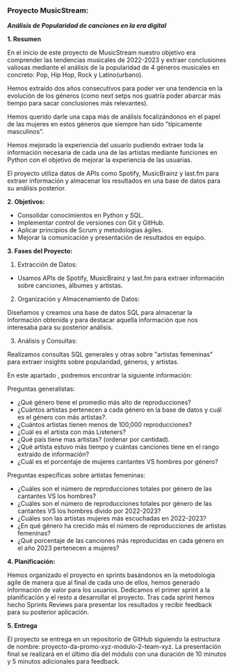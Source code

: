 ### Proyecto MusicStream:
_**Análisis de Popularidad de canciones en la era digital**_

**1. Resumen**

En el inicio de este proyecto de MusicStream nuestro objetivo era comprender las tendencias musicales de 2022-2023 y extraer conclusiones valiosas mediante el análisis de la popularidad de 4 géneros musicales en concreto: Pop, Hip Hop, Rock y Latino(urbano). 

Hemos extraído dos años consecutivos para poder ver una tendencia en la evolución de los géneros (como next setps nos guatría poder abarcar más tiempo para sacar conclusiones más relevantes). 

Hemos querido darle una capa más de análisis focalizándonos en  el papel de las mujeres en estos géneros que siempre han sido "típicamente masculinos". 

Hemos mejorado la experiencia del usuario pudiendo extraer toda la información necesaria de cada una de las artistas mediante funciones en Python con el objetivo de mejorar la experiencia de las usuarias. 

El proyecto utiliza datos de APIs como Spotify, MusicBrainz y last.fm para extraer información y almacenar los resultados en una base de datos para su análisis posterior.

**2. Objetivos:**

- Consolidar conocimientos en Python y SQL.
- Implementar control de versiones con Git y GitHub.
- Aplicar principios de Scrum y metodologías ágiles.
- Mejorar la comunicación y presentación de resultados en equipo.

**3. Fases del Proyecto:**

1. Extracción de Datos:

- Usamos APIs de Spotify, MusicBrainz y last.fm para extraer información sobre canciones, álbumes y artistas.

2. Organización y Almacenamiento de Datos:

Diseñamos y creamos una base de datos SQL para almacenar la información obtenida y para destacar aquella información que nos interesaba para su posterior análisis. 

3. Análisis y Consultas:

Realizamos consultas SQL generales y otras sobre "artistas femeninas" para extraer insights sobre popularidad, géneros, y artistas.

En este apartado , podremos encontrar la siguiente información: 

Preguntas generalistas: 

- ¿Qué género tiene el promedio más alto de reproducciones?
- ¿Cuántos artistas pertenecen a cada género en la base de datos y cuál es el género con más artistas?.
- ¿Cuántos artistas tienen menos de 100,000 reproducciones?
- ¿Cuál es el artista con más Listeners?
- ¿Qué país tiene mas artistas? (ordenar por cantidad).
- ¿Qué artista estuvo más tiempo y cuántas canciones tiene en el rango extraído de información?
- ¿Cuál es el porcentaje de mujeres cantantes VS hombres por género? 

Preguntas específicas sobre artistas femeninas:

- ¿Cuáles son el número de reproducciones totales por género de las cantantes VS los hombres? 
- ¿Cuáles son el número de reproducciones totales por género de las cantantes VS los hombres divido por 2022-2023? 
- ¿Cuáles son las artistas mujeres más escuchadas en 2022-2023?
- ¿En qué género ha crecido más el número de reproducciones de artistas femeninas?
- ¿Qué porcentaje de las canciones más reproducidas en cada género en el año 2023 pertenecen a mujeres?

**4. Planificación:**

Hemos organizado el proyecto en sprints basándonos en la metodología agile de manera que al final de cada uno de ellos, hemos generado información de valor para los usuarios. Dedicamos el primer sprint a la planificación y el resto a desarrollar el proyecto. Tras cada sprint hemos hecho Sprints Reviews para presentar los resultados y recibir feedback para su posterior aplicación. 

**5. Entrega**

El proyecto se entrega en un repositorio de GitHub siguiendo la estructura de nombre: proyecto-da-promo-xyz-modulo-2-team-xyz. La presentación final se realizará en el último día del módulo con una duración de 10 minutos y 5 minutos adicionales para feedback.
